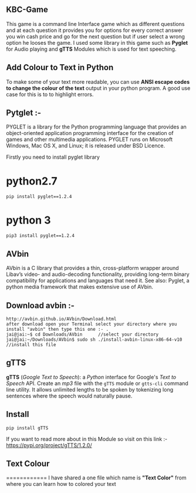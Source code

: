 ## KBC-Game
This game is a command line Interface game which as different questions and at each question it provides you for options for every correct answer you win cash price and go for the next question but if user select a wrong option he looses the game.
I used some library in this game such as **Pyglet** for Audio playing and 
**gTTS** Modules which is used for text speeching.

## Add Colour to Text in Python
To make some of your text more readable, you can use **ANSI escape codes to change the colour of the text** output in your python program. A good use case for this is to to highlight errors.

## Pytglet :-

PYGLET is a library for the Python programming language that provides an object-oriented application programming interface for the creation of games and other multimedia applications. PYGLET runs on Microsoft Windows, Mac OS X, and Linux; it is released under BSD Licence.

Firstly you need to install pyglet library
# python2.7  
```
pip install pyglet==1.2.4
```

# python 3

```
pip3 install pyglet==1.2.4
```

## AVbin
AVbin is a C library that provides a thin, cross-platform wrapper around Libav’s video- and audio-decoding functionality, providing long-term binary compatibility for applications and languages that need it.
See also: Pyglet, a python media framework that makes extensive use of AVbin.

## Download avbin :-

```
http://avbin.github.io/AVbin/Download.html
after download open your Terminal select your directory where you install "avbin" then type this one :- .
jai@jai:~$ cd Downloads/AVbin      //select your directory
jai@jai:~/Downloads/AVbin$ sudo sh ./install-avbin-linux-x86-64-v10     //install this file 
```

## gTTS

**gTTS** (_Google Text to Speech_): a *Python* interface for Google's _Text to Speech_ API. Create an _mp3_ file with the `gTTS` module or `gtts-cli` command line utility. It allows unlimited lengths to be spoken by tokenizing long sentences where the speech would naturally pause.

## Install
```
pip install gTTS
```
If you want to read more about in this Module so visit on this link :- https://pypi.org/project/gTTS/1.2.0/


## Text Colour
============
I have shared a one file which name is **"Text Color"** from where you can learn how to colored your text
